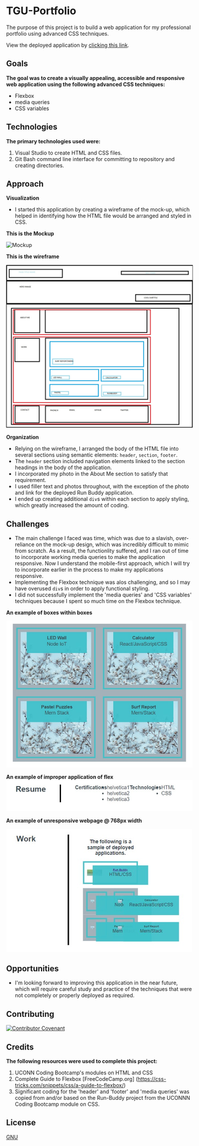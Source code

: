 # TGU-Portfolio
The purpose of this project is to build a web application for my professional portfolio using advanced CSS techniques.

View the deployed application by [clicking this link](https://tresha-gaye.github.io/TGU-Portfolio/).

## Goals

**The goal was to create a visually appealing, accessible and responsive web application using the following advanced CSS techniques:**
- Flexbox
- media queries
- CSS variables

## Technologies

**The primary technologies used were:**
1. Visual Studio to create HTML and CSS files.
2. Git Bash command line interface for committing to repository and creating directories. 

## Approach

**Visualization**
- I started this application by creating a wireframe of the mock-up, which helped in identifying how the HTML file would be arranged and styled in CSS.

**This is the Mockup**

![Mockup](./assets/images/02-advanced-css-homework-demo.gif)

**This is the wireframe**

![Wireframe](./assets/images/portfolio-wireframe.jpg)

**Organization**
- Relying on the wireframe, I arranged the body of the HTML file into several sections using semantic elements: `header`, `section`, `footer`.
- The `header` section included navigation elements linked to the section headings in the body of the application.
- I incorporated my photo in the About Me section to satisfy that requirement.
- I used filler text and photos throughout, with the exception of the photo and link for the deployed Run Buddy application.
- I ended up creating additional `div`s within each section to apply styling, which greatly increased the amount of coding.

## Challenges
- The main challenge I faced was time, which was due to a slavish, over-reliance on the mock-up design, which was incredibly difficult to mimic from scratch. As a result, the functionlity suffered, and I ran out of time to incorporate working media queries to make the application responsive. Now I understand the mobile-first approach, which I will try to incorporate earlier in the process to make my applications responsive.
- Implementing the Flexbox technique was alos challenging, and so I may have overused `div`s in order to apply functional styling. 
- I did not successfully implement the 'media queries' and 'CSS variables' techniques because I spent so much time on the Flexbox technique.

**An example of boxes within boxes**

![Rows](./assets/images/work-product.jpg)

**An example of improper application of flex**
![No flex](./assets/images/resume.jpg)

**An example of unresponsive webpage @ 768px width**

![not responsive](./assets/images/screen-size.jpg)

## Opportunities
- I'm looking forward to improving this application in the near future, which will require careful study and practice of the techniques that were not completely or properly deployed as required.

## Contributing

[![Contributor Covenant](https://img.shields.io/badge/Contributor%20Covenant-2.1-4baaaa.svg)](code_of_conduct.md)

## Credits

**The following resources were used to complete this project:**
1. UCONN Coding Bootcamp's modules on HTML and CSS
2. Complete Guide to Flexbox [FreeCodeCamp.org] (https://css-tricks.com/snippets/css/a-guide-to-flexbox/)
3. Significant coding for the 'header' and 'footer' and 'media queries' was copied from and/or based on the Run-Buddy project from the UCONNN Coding Bootcamp module on CSS. 

## License
[GNU](https://opensource.org/licenses/GPL-3.0)

